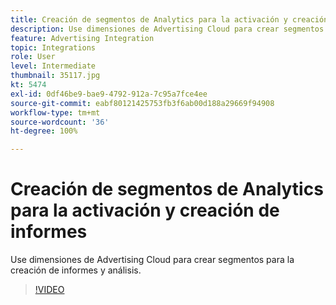 ```yaml
---
title: Creación de segmentos de Analytics para la activación y creación de informes
description: Use dimensiones de Advertising Cloud para crear segmentos para la creación de informes y análisis.
feature: Advertising Integration
topic: Integrations
role: User
level: Intermediate
thumbnail: 35117.jpg
kt: 5474
exl-id: 0df46be9-bae9-4792-912a-7c95a7fce4ee
source-git-commit: eabf80121425753fb3f6ab00d188a29669f94908
workflow-type: tm+mt
source-wordcount: '36'
ht-degree: 100%

---
```


# Creación de segmentos de Analytics para la activación y creación de informes

Use dimensiones de Advertising Cloud para crear segmentos para la creación de informes y análisis.

>[!VIDEO](https://video.tv.adobe.com/v/40438/?quality=12&learn=on&captions=spa)
